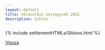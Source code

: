 ```yaml
---
layout: default
title: Választási névjegyzék 2022
description: Siklós
---
```


{% include settlementHTMLs/Sikloos.html %}

[Vissza](../)